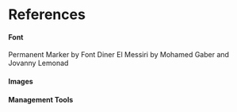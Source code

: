 # References #

#### Font ####
Permanent Marker by Font Diner
El Messiri by Mohamed Gaber and Jovanny Lemonad

#### Images ####

#### Management Tools ####

####  ####